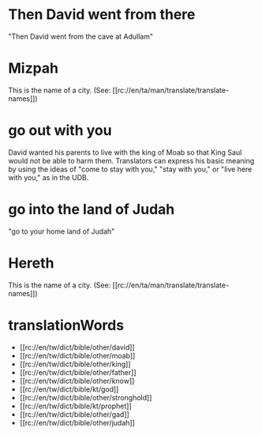 # Then David went from there

"Then David went from the cave at Adullam"

# Mizpah

This is the name of a city. (See: [[rc://en/ta/man/translate/translate-names]])

# go out with you

David wanted his parents to live with the king of Moab so that King Saul would not be able to harm them. Translators can express his basic meaning by using the ideas of "come to stay with you," "stay with you," or "live here with you," as in the UDB.

# go into the land of Judah

"go to your home land of Judah"

# Hereth

This is the name of a city. (See: [[rc://en/ta/man/translate/translate-names]])

# translationWords

* [[rc://en/tw/dict/bible/other/david]]
* [[rc://en/tw/dict/bible/other/moab]]
* [[rc://en/tw/dict/bible/other/king]]
* [[rc://en/tw/dict/bible/other/father]]
* [[rc://en/tw/dict/bible/other/know]]
* [[rc://en/tw/dict/bible/kt/god]]
* [[rc://en/tw/dict/bible/other/stronghold]]
* [[rc://en/tw/dict/bible/kt/prophet]]
* [[rc://en/tw/dict/bible/other/gad]]
* [[rc://en/tw/dict/bible/other/judah]]
